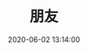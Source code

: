 ---
title: 朋友
date: 2020-06-02 13:14:00
updated: 2020-06-02 13:14:00
layout: gallery
password: test
photos:
  - caption: bys
    src: 
    desc: 大学又遇见了！
  - caption: hzl
    src: 
    desc: 高中三年的同桌！
---